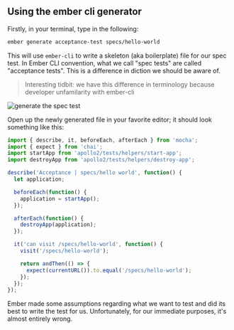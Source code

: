 ## Using the ember cli generator

Firstly, in your terminal, type in the following:

```zsh
ember generate acceptance-test specs/hello-world
```

This will use `ember-cli` to write a skeleton (aka boilerplate) file for our spec test. In Ember CLI convention, what we call "spec tests" are called "acceptance tests". This is a difference in diction we should be aware of.

>Interesting tidbit: we have this difference in terminology because developer unfamilarity with ember-cli

![generate the spec test](https://gist.github.com/foxnewsnetwork/ea10218f33686a0767e41d1df2070149/raw/8fa4425e9e4c8207d80c074cd713898ac3d60a11/02-generate-acceptance-test.png)

Open up the newly generated file in your favorite editor; it should look something like this:

```javascript
import { describe, it, beforeEach, afterEach } from 'mocha';
import { expect } from 'chai';
import startApp from 'apollo2/tests/helpers/start-app';
import destroyApp from 'apollo2/tests/helpers/destroy-app';

describe('Acceptance | specs/hello world', function() {
  let application;

  beforeEach(function() {
    application = startApp();
  });

  afterEach(function() {
    destroyApp(application);
  });

  it('can visit /specs/hello-world', function() {
    visit('/specs/hello-world');

    return andThen(() => {
      expect(currentURL()).to.equal('/specs/hello-world');
    });
  });
});
```

Ember made some assumptions regarding what we want to test and did its best to write the test for us. Unfortunately, for our immediate purposes, it's almost entirely wrong.
